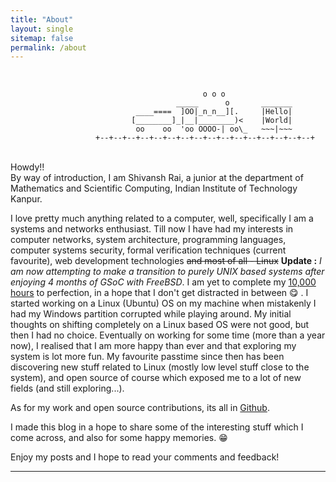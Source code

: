 ```yaml
---
title: "About"
layout: single
sitemap: false
permalink: /about
---
```

<br>

```
                                           o o o
                                     _____      o       _______
                            ____====  ]OO|_n_n__][.     |Hello|
                           [________]_|__|________)<    |World|
                            oo    oo  'oo OOOO-| oo\_   ~~~|~~~
                   +--+--+--+--+--+--+--+--+--+--+--+--+--+--+--+--+
```

<br>
Howdy!! <br>
By way of introduction, I am Shivansh Rai, a junior at the department of Mathematics and Scientific Computing, Indian Institute of Technology Kanpur.

I love pretty much anything related to a computer, well, specifically I am a systems and networks enthusiast. Till now I have had my interests in computer networks, system architecture, programming languages, computer systems security, formal verification techniques (current favourite), web development technologies ~~and most of all - Linux~~ **Update :** _I am now attempting to make a transition to purely UNIX based systems after enjoying 4 months of GSoC with FreeBSD_. I am yet to complete my <a href="http://www.wisdomgroup.com/blog/10000-hours-of-practice/" target="_blank">10,000 hours</a> to perfection, in a hope that I don't get distracted in between &#x1F60B; . I started working on a Linux (Ubuntu) OS on my machine when mistakenly I had my Windows partition corrupted while playing around. My initial thoughts on shifting completely on a Linux based OS were not good, but then I had no choice. Eventually on working for some time (more than a year now), I realised that I am more happy than ever and that exploring my system is lot more fun. My favourite passtime since then has been discovering new stuff related to Linux (mostly low level stuff close to the system), and open source of course which exposed me to a lot of new fields (and still exploring...).

As for my work and open source contributions, its all in [Github](https://github.com/shivrai).

I made this blog in a hope to share some of the interesting stuff which I come across, and also for some happy memories. &#x1F601;

Enjoy my posts and I hope to read your comments and feedback!

***
